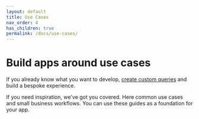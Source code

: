 ```yaml
---
layout: default
title: Use Cases
nav_order: 4
has_children: true
permalink: /docs/use-cases/
---
```


# Build apps around use cases

If you already know what you want to develop, [create custom queries](../graphql-concepts/query/) and build a bespoke experience. 

If you need inspiration, we've got you covered. Here common use cases and small business workflows. You can use these guides as a foundation for your app.
